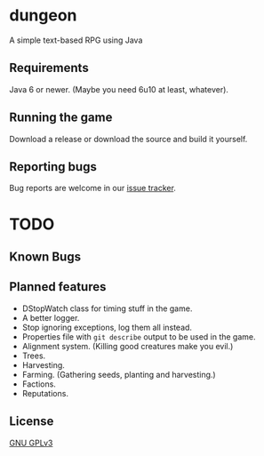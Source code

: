 dungeon
=======
A simple text-based RPG using Java

Requirements
-------------------
Java 6 or newer. (Maybe you need 6u10 at least, whatever).

Running the game
----------------
Download a release or download the source and build it yourself.

Reporting bugs
--------------
Bug reports are welcome in our [issue tracker](https://github.com/mafagafogigante/dungeon/issues).


TODO
====

Known Bugs
----------

Planned features
----------------
- DStopWatch class for timing stuff in the game.
- A better logger.
- Stop ignoring exceptions, log them all instead.
- Properties file with ``git describe`` output to be used in the game.
- Alignment system. (Killing good creatures make you evil.)
- Trees.
- Harvesting.
- Farming. (Gathering seeds, planting and harvesting.)
- Factions.
- Reputations.

License
-------
[GNU GPLv3](https://github.com/mafagafogigante/dungeon/blob/master/LICENSE.txt)

